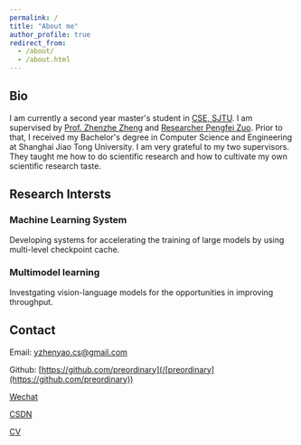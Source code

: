 ```yaml
---
permalink: /
title: "About me"
author_profile: true
redirect_from: 
  - /about/
  - /about.html
---
```


## Bio

I am currently a second year master's student in [CSE, SJTU](https://www.cs.sjtu.edu.cn/). I am supervised by [Prof. Zhenzhe Zheng](https://zhengzhenzhe220.github.io/) and [Researcher Pengfei Zuo](https://pfzuo.github.io/homepage/). Prior to that, I received my Bachelor's degree in Computer Science and Engineering at Shanghai Jiao Tong University. I am very grateful to my two supervisors. They taught me how to do scientific research and how to cultivate my own scientific research taste.

## Research Intersts
### Machine Learning System
Developing systems for accelerating the training of large models by using multi-level checkpoint cache.

### Multimodel learning
Investgating vision-language models for the opportunities in improving throughput.

## Contact
Email: [yzhenyao.cs@gmail.com](yzhenyao.cs@gmail.com)

Github: [https://github.com/preordinary](/[preordinary](https://github.com/preordinary)) 

[Wechat](../images/wechat.jpg)

[CSDN](https://blog.csdn.net/preor?spm=1000.2115.3001.5343)

[CV](../assets/Curriculum_Vitae.pdf)
